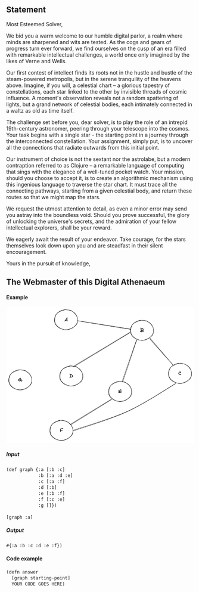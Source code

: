 ## Statement
Most Esteemed Solver,

We bid you a warm welcome to our humble digital parlor, a realm where minds are sharpened and wits are tested. As the cogs and gears of progress turn ever forward, we find ourselves on the cusp of an era filled with remarkable intellectual challenges, a world once only imagined by the likes of Verne and Wells.

Our first contest of intellect finds its roots not in the hustle and bustle of the steam-powered metropolis, but in the serene tranquility of the heavens above. Imagine, if you will, a celestial chart – a glorious tapestry of constellations, each star linked to the other by invisible threads of cosmic influence. A moment's observation reveals not a random spattering of lights, but a grand network of celestial bodies, each intimately connected in a waltz as old as time itself.

The challenge set before you, dear solver, is to play the role of an intrepid 19th-century astronomer, peering through your telescope into the cosmos. Your task begins with a single star - the starting point in a journey through the interconnected constellation. Your assignment, simply put, is to uncover all the connections that radiate outwards from this initial point.

Our instrument of choice is not the sextant nor the astrolabe, but a modern contraption referred to as Clojure – a remarkable language of computing that sings with the elegance of a well-tuned pocket watch. Your mission, should you choose to accept it, is to create an algorithmic mechanism using this ingenious language to traverse the star chart. It must trace all the connecting pathways, starting from a given celestial body, and return these routes so that we might map the stars.

We request the utmost attention to detail, as even a minor error may send you astray into the boundless void. Should you prove successful, the glory of unlocking the universe's secrets, and the admiration of your fellow intellectual explorers, shall be your reward.

We eagerly await the result of your endeavor. Take courage, for the stars themselves look down upon you and are steadfast in their silent encouragement.

Yours in the pursuit of knowledge,

The Webmaster of this Digital Athenaeum
---------------------------------------------------------------------------------
#### Example

![image](./connections.png)


##### Input
```
(def graph {:a [:b :c]
            :b [:a :d :e]
            :c [:a :f]
            :d [:b]
            :e [:b :f]
            :f [:c :e]
            :g []})

[graph :a]
```

##### Output
```
#{:a :b :c :d :e :f})
```

#### Code example
```
(defn answer
  [graph starting-point]
  YOUR CODE GOES HERE)
```


